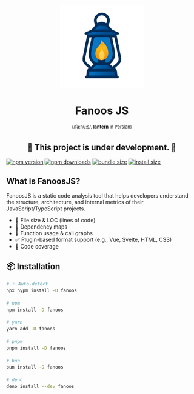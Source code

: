 <p align="center">
    <img width="220" src="./docs/assets/fanoos-logo.png" alt="Fanoos logo">
</p>

<h1 align="center">Fanoos JS</h1>

<p align="center"><sup>(/fa:nu:s/, <strong>lantern</strong> in Persian)</sup></p>

<h2 align="center">
 🚧 This project is under development. 🚧
</h2>

<!-- automd:badges color="blue" license name="fanoos" codecov bundlephobia packagephobia -->

[![npm version](https://img.shields.io/npm/v/fanoos?color=blue)](https://npmjs.com/package/fanoos)
[![npm downloads](https://img.shields.io/npm/dm/fanoos?color=blue)](https://npm.chart.dev/fanoos)
[![bundle size](https://img.shields.io/bundlephobia/minzip/fanoos?color=blue)](https://bundlephobia.com/package/fanoos)
[![install size](https://badgen.net/packagephobia/install/fanoos?color=blue)](https://packagephobia.com/result?p=fanoos)

<!-- /automd -->

## What is FanoosJS?

FanoosJS is a static code analysis tool that helps developers understand the structure, architecture, and internal metrics of their JavaScript/TypeScript projects.

- 📂 File size & LOC (lines of code)
- 🧩 Dependency maps
- 🔁 Function usage & call graphs
- ✅ Plugin-based format support (e.g., Vue, Svelte, HTML, CSS)
- 🚦 Code coverage

## 📦 Installation
<!-- automd:pm-install name="fanoos" dev -->

```sh
# ✨ Auto-detect
npx nypm install -D fanoos

# npm
npm install -D fanoos

# yarn
yarn add -D fanoos

# pnpm
pnpm install -D fanoos

# bun
bun install -D fanoos

# deno
deno install --dev fanoos
```

<!-- /automd -->

